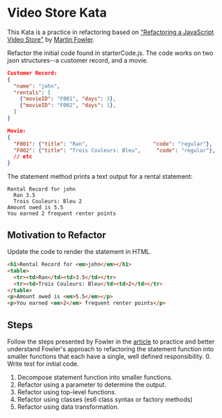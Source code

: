 # Video Store Kata
This Kata is a practice in refactoring based on ["Refactoring a JavaScript Video Store"][mf-video-store] by [Martin Fowler][mf-home].

Refactor the initial code found in starterCode.js. The code works on two json structures--a customer record, and a movie.
```json
Customer Record:
{
  "name": "john",
  "rentals": [
    {"movieID": "F001", "days": 3},
    {"movieID": "F002", "days": 1},
  ]
}

Movie:
{
  "F001": {"title": "Ran",                     "code": "regular"},
  "F002": {"title": "Trois Couleurs: Bleu",     "code": "regular"},
  // etc
}
```

The statement method prints a text output for a rental statement:
```
Rental Record for john
  Ran 3.5
  Trois Couleurs: Bleu 2
Amount owed is 5.5
You earned 2 frequent renter points
```

## Motivation to Refactor
Update the code to render the statement in HTML.
```HTML
<h1>Rental Record for <em>john</em></h1>
<table>
  <tr><td>Ran</td><td>3.5</td></tr>
  <tr><td>Trois Couleurs: Bleu</td><td>2</td></tr>
</table>
<p>Amount owed is <em>5.5</em></p>
<p>You earned <em>2</em> frequent renter points</p>
```

## Steps
Follow the steps presented by Fowler in the [article][mf-video-store] to practice and better understand Fowler's approach to refactoring the statement function into smaller functions that each have a single, well defined responsibility.
0. Write test for initial code.
1. Decompose statement function into smaller functions.
2. Refactor using a parameter to determine the output.
3. Refactor using top-level functions.
4. Refactor using classes (es6 class syntax or factory methods)
5. Refactor using data transformation.

<!-- links -->
[mf-home]: https://martinfowler.com/
[mf-video-store]: https://martinfowler.com/articles/refactoring-video-store-js/